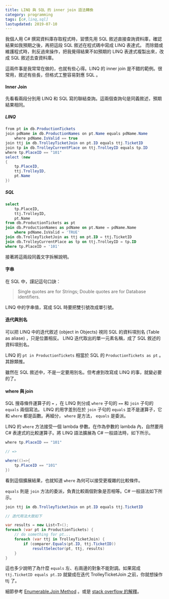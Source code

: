 ```yaml
---
title: LINQ 與 SQL 的 inner join 語法轉換
category: programming
tags: [c#,linq,sql]
lastupdated: 2019-07-10
---
```


我個人用 C# 撰寫資料庫存取程式時，習慣先用 SQL 敘述直接查詢資料庫，確認結果如我預期之後，再把這段 SQL 敘述在程式碼中寫成 LINQ 表達式。
而除錯或維護程式時，則反過來操作，把我覺得結果不如預期的 LINQ 表達式複製出來，改成 SQL 敘述去查資料庫。

這兩件事是我常常在做的，也就有些心得。LINQ 的 inner join 是不錯的範例。很常用，敘述有些長，但格式工整容易對應 SQL 。

#### Inner Join

先看看兩段分別用 LINQ 和 SQL 寫的聯結查詢。這兩個查詢句是同義敘述，預期結果相同。

##### LINQ

```csharp
from pt in db.ProductionTickets
join pdName in db.ProductionNames on pt.Name equals pdName.Name 
    where pdName.IsValid == true
join ttj in db.TrolleyTicketJoin on pt.ID equals ttj.TicketID
join tp in db.TrolleyCurrentPlace on ttj.TrolleyID equals tp.ID
where tp.PlaceID == "101"
select (new
{
    tp.PlaceID,
    ttj.TrolleyID,
    pt.Name
})
```

##### SQL

```sql
select 
    tp.PlaceID, 
    ttj.TrolleyID, 
    pt.Name
from db.ProductionTickets as pt
join db.ProductionNames as pdName on pt.Name = pdName.Name
    where pdName.IsValid = 'TRUE'
join db.TrolleyTicketJoin as ttj on pt.ID = ttj.TicketID
join db.TrolleyCurrentPlace as tp on ttj.TrolleyID = tp.ID
where tp.PlaceID = '101'
```

接著將這兩段同義文字拆解說明。

#### 字串

在 SQL 中，謹記這句口訣：

<blockquote>
Single quotes are for Strings; Double quotes are for Database identifiers.
</blockquote>

LINQ 中的字串值，寫成 SQL 時要把雙引號改成單引號。

#### 迭代與別名 

可以把 LINQ 中的迭代敘述 (object in Objects) 視同 SQL 的資料項別名 (Table as aliase) ，只是位置相反。
LINQ 迭代取出的單一元素名稱，成了 SQL 敘述的資料項別名。

LINQ 的 `pt in ProductionTickets` 相當於 SQL 的 `ProductionTickets as pt` 。其餘類推。

雖然在 SQL 敘述中，不是一定要用別名。但考慮到改寫成 LINQ 的事，就變必要的了。

#### where 與 join

SQL 搜尋條件運算子的 `=` ，在 LINQ 則分成 `where` 子句的 `==` 和 `join` 子句的 `equals` 兩個寫法。
LINQ 的用字差別在於 `join` 子句的 `equals` 並不是運算子，它和 `where` 都是函數。再細分， `where` 是方法， `equals` 是委派。

LINQ 的 `where` 方法接受一個 lambda 參數。在作為參數的 lambda 內，自然要用 C# 表達式的比較運算子。將 LINQ 語法擴展為 C# 一般語法時，如下所示。

```csharp
where tp.PlaceID == "101"

// =>

where(()=>{
    tp.PlaceID == "101"
})
```

看到這個擴展結果，也就知道 `where` 為何可以接受更複雜的比較條件。

`equals` 則是 `join` 方法的委派，負責比較兩個對象是否相等。C# 一般語法如下所示。

```csharp
join ttj in db.TrolleyTicketJoin on pt.ID equals ttj.TicketID

// 迭代用法大致如下

var results = new List<T>();
foreach (var pt in ProductionTickets) {
    // do something for pt...
    foreach (var ttj in TrolleyTicketJoin) {
        if (comparer.Equals(pt.ID, ttj.TicketID))
            resultSelector(pt, ttj, results)
    }
}
```

這也多少說明了為什麼 `equals` 左、右兩邊的對象不能對調。如果寫成 `ttj.TicketID equals pt.ID` 就變成在迭代 TrolleyTicketJoin 之前，你就想操作 ttj 了。

細節參考 [Enumerable.Join Method](https://docs.microsoft.com/zh-tw/dotnet/api/system.linq.enumerable.join?view=netcore-2.2) 。或是 [stack overflow 的解釋](https://stackoverflow.com/a/1123896)。